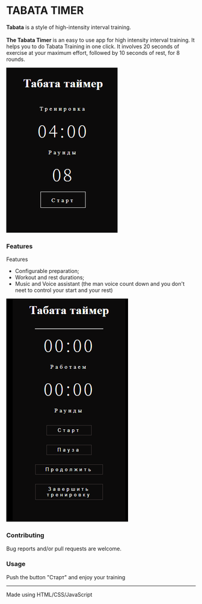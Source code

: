 <h1>TABATA TIMER </h1>

<b>Tabata</b> is a style of high-intensity interval training.
<br>
<br>
<b>The Tabata Timer</b> is an easy to use app for high intensity interval training. It helps you to do Tabata Training in one click. It involves 20 seconds of exercise at your maximum effort, followed by 10 seconds of rest, for 8 rounds.

![Tabata timer](001.png)

<h3>Features</h3>Features

- Configurable preparation;
- Workout and rest durations;
- Music and Voice assistant (the man voice count down and you don't neet to control your start and your rest)

![Tabata timer](01.png)

<h3>Contributing</h3>
Bug reports and/or pull requests are welcome.

<h3>Usage</h3>
Push the button "Старт" and enjoy your training

-----

Made using HTML/CSS/JavaScript